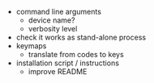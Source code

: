 * command line arguments
    - device name?
    - verbosity level
* check it works as stand-alone process
* keymaps
    - translate from codes to keys
* installation script / instructions
    - improve README

